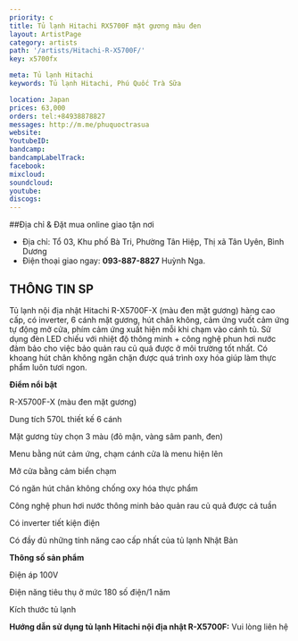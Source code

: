 ```yaml
---
priority: c
title: Tủ lạnh Hitachi RX5700F mặt gương màu đen
layout: ArtistPage
category: artists
path: '/artists/Hitachi-R-X5700F/'
key: x5700fx

meta: Tủ lạnh Hitachi
keywords: Tủ lạnh Hitachi, Phú Quốc Trà Sữa

location: Japan
prices: 63,000
orders: tel:+84938878827
messages: http://m.me/phuquoctrasua
website: 
YoutubeID: 
bandcamp: 
bandcampLabelTrack: 
facebook: 
mixcloud: 
soundcloud: 
youtube: 
discogs: 
---
```


##Địa chỉ & Đặt mua online giao tận nơi

- Địa chỉ: Tổ 03, Khu phố Bà Tri, Phường Tân Hiệp, Thị xã Tân Uyên, Bình Dương
- Điện thoại giao ngay: **093-887-8827** Huỳnh Nga.

## THÔNG TIN SP

Tủ lạnh nội địa nhật Hitachi R-X5700F-X (màu đen mặt gương) hàng cao cấp, có inverter, 6 cánh mặt gương, hút chân không, cảm ứng vuốt cảm ứng tự động mở cửa, phím cảm ứng xuất hiện mỗi khi chạm vào cánh tủ. Sử dụng đèn LED chiếu với nhiệt độ thông minh + công nghệ phun hơi nước đảm bảo cho việc bảo quản rau củ quả được ở môi trường tốt nhất. Có khoang hút chân không ngăn chặn được quá trình oxy hóa giúp làm thực phẩm luôn tươi ngon.

**Điểm nổi bật**

R-X5700F-X (màu đen mặt gương)

Dung tích 570L thiết kế 6 cánh

Mặt gương tùy chọn 3 màu (đỏ mận, vàng sâm panh, đen)

Menu bằng nút cảm ứng, chạm cánh cửa là menu hiện lên

Mở cửa bằng cảm biển chạm

Có ngăn hút chân không chống oxy hóa thực phẩm

Công nghệ phun hơi nước thông minh bảo quản rau củ quả được cả tuần

Có inverter tiết kiện điện

Có đầy đủ những tính năng cao cấp nhất của tủ lạnh Nhật Bản

**Thông số sản phẩm**

Điện áp 100V

Điện năng tiêu thụ ở mức 180 số điện/1 năm

Kích thước tủ lạnh
 
**Hướng dẫn sử dụng tủ lạnh Hitachi nội địa nhật R-X5700F:** Vui lòng liên hệ